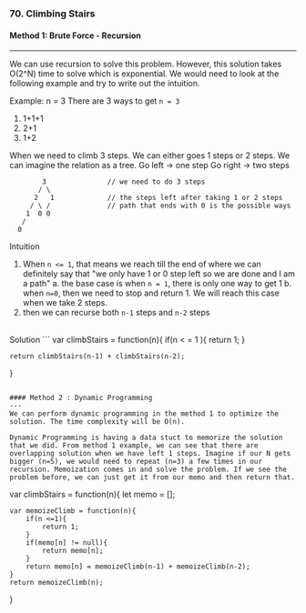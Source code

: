 ### 70. Climbing Stairs

#### Method 1: Brute Force - Recursion
---
We can use recursion to solve this problem. However, this solution takes O(2^N) time to solve which is exponential. We would need to look at the following example and try to write out the intuition.

Example: n = 3
There are 3 ways to get `n = 3`
1. 1+1+1
2. 2+1
3. 1+2

When we need to climb 3 steps. We can either goes 1 steps or 2 steps. We can imagine the relation as a tree. 
Go left -> one step
Go right -> two steps
```
        3               // we need to do 3 steps
       / \
      2   1             // the steps left after taking 1 or 2 steps
     / \ /              // path that ends with 0 is the possible ways
    1  0 0 
   /
  0                     
```

Intuition
1. When `n <= 1`, that means we reach till the end of where we can definitely say that "we only have 1 or 0 step left so we are done and I am a path"
   a. the base case is when `n = 1`, there is only one way to get 1
   b. when `n=0`, then we need to stop and return 1. We will reach this case when we take 2 steps.
2. then we can recurse both `n-1` steps and `n-2` steps


<br/>
Solution
```
var climbStairs = function(n){
    if(n < = 1 ){
        return 1;
    }

    return climbStairs(n-1) + climbStairs(n-2);
}
```

#### Method 2 : Dynamic Programming 
---
We can perform dynamic programming in the method 1 to optimize the solution. The time complexity will be O(n).

Dynamic Programming is having a data stuct to memorize the solution that we did. From method 1 example, we can see that there are overlapping solution when we have left 1 steps. Imagine if our N gets bigger (n=5), we would need to repeat (n=3) a few times in our recursion. Memoization comes in and solve the problem. If we see the problem before, we can just get it from our memo and then return that. 

```
var climbStairs = function(n){
    let memo = []; 

    var memoizeClimb = function(n){
        if(n <=1){
            return 1;
        }
        if(memo[n] != null){
            return memo[n];
        }
        return memo[n] = memoizeClimb(n-1) + memoizeClimb(n-2);
    }
    return memoizeClimb(n);
}
```
